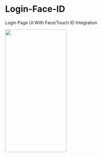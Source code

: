 # Login-Face-ID
Login Page UI With Face/Touch ID Integration

<img src="https://user-images.githubusercontent.com/26844387/104739857-3c522400-576d-11eb-8279-635ab8b6fc07.png" width="200" height="400" />
